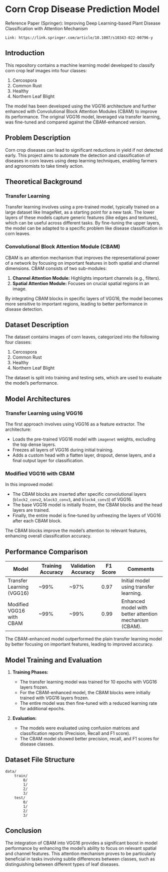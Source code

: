 # Corn Crop Disease Prediction Model

Reference Paper (Springer): Improving Deep Learning-based Plant Disease Classification with Attention Mechanism
```
Link: https://link.springer.com/article/10.1007/s10343-022-00796-y
```

## Introduction

This repository contains a machine learning model developed to classify corn crop leaf images into four classes:
1. Cercospora
2. Common Rust
3. Healthy
4. Northern Leaf Blight

The model has been developed using the VGG16 architecture and further enhanced with Convolutional Block Attention Modules (CBAM) to improve its performance. The original VGG16 model, leveraged via transfer learning, was fine-tuned and compared against the CBAM-enhanced version.

## Problem Description

Corn crop diseases can lead to significant reductions in yield if not detected early. This project aims to automate the detection and classification of diseases in corn leaves using deep learning techniques, enabling farmers and agronomists to take timely action.

## Theoretical Background

### Transfer Learning
Transfer learning involves using a pre-trained model, typically trained on a large dataset like ImageNet, as a starting point for a new task. The lower layers of these models capture generic features (like edges and textures), which can be useful across different tasks. By fine-tuning the upper layers, the model can be adapted to a specific problem like disease classification in corn leaves.

### Convolutional Block Attention Module (CBAM)
CBAM is an attention mechanism that improves the representational power of a network by focusing on important features in both spatial and channel dimensions. CBAM consists of two sub-modules:
1. **Channel Attention Module:** Highlights important channels (e.g., filters).
2. **Spatial Attention Module:** Focuses on crucial spatial regions in an image.

By integrating CBAM blocks in specific layers of VGG16, the model becomes more sensitive to important regions, leading to better performance in disease detection.

## Dataset Description

The dataset contains images of corn leaves, categorized into the following four classes:
1. Cercospora
2. Common Rust
3. Healthy
4. Northern Leaf Blight

The dataset is split into training and testing sets, which are used to evaluate the model’s performance.

## Model Architectures

### Transfer Learning using VGG16
The first approach involves using VGG16 as a feature extractor. The architecture:
- Loads the pre-trained VGG16 model with `imagenet` weights, excluding the top dense layers.
- Freezes all layers of VGG16 during initial training.
- Adds a custom head with a flatten layer, dropout, dense layers, and a final output layer for classification.

### Modified VGG16 with CBAM
In this improved model:
- The CBAM blocks are inserted after specific convolutional layers (`block2_conv2`, `block3_conv3`, and `block4_conv3`) of VGG16.
- The base VGG16 model is initially frozen, the CBAM blocks and the head layers are trained.
- Finally, the entire model is fine-tuned by unfreezing the layers of VGG16 after each CBAM block.

The CBAM blocks improve the model’s attention to relevant features, enhancing overall classification accuracy.

## Performance Comparison

| Model                         | Training Accuracy | Validation Accuracy | F1 Score| Comments |
|-------------------------------|-------------------|---------------------|---------|----------|
| Transfer Learning (VGG16)     | ~99%              | ~97%                | 0.97    |Initial model using transfer learning. |
| Modified VGG16 with CBAM      | ~99%              | ~99%                | 0.99    |Enhanced model with better attention mechanism (CBAM). |

The CBAM-enhanced model outperformed the plain transfer learning model by better focusing on important features, leading to improved accuracy.

## Model Training and Evaluation

1. **Training Phases:**
   - The transfer learning model was trained for 10 epochs with VGG16 layers frozen.
   - For the CBAM-enhanced model, the CBAM blocks were initially trained with VGG16 layers frozen.
   - The entire model was then fine-tuned with a reduced learning rate for additional epochs.

2. **Evaluation:**
   - The models were evaluated using confusion matrices and classification reports (Precision, Recall and F1 score).
   - The CBAM model showed better precision, recall, and F1 scores for disease classes.

## Dataset File Structure

```
data/
    train/
        0/
        1/
        2/
        3/
    test/
        0/
        1/
        2/
        3/
```

## Conclusion

The integration of CBAM into VGG16 provides a significant boost in model performance by enhancing the model’s ability to focus on relevant spatial and channel features. This attention mechanism proves to be particularly beneficial in tasks involving subtle differences between classes, such as distinguishing between different types of leaf diseases.
